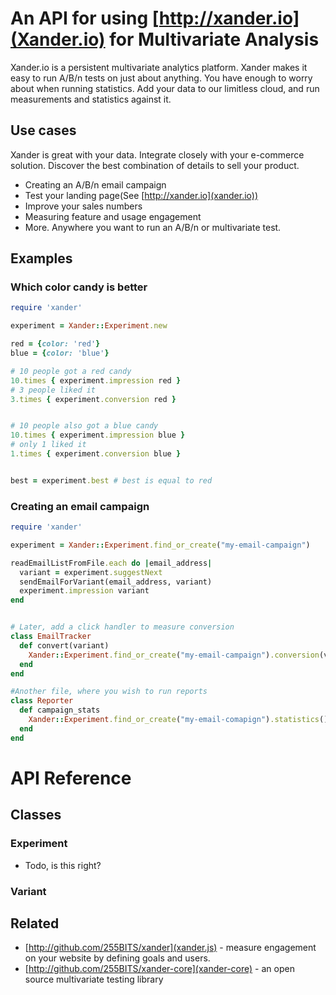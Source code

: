 # An API for using [http://xander.io](Xander.io) for Multivariate Analysis

Xander.io is a persistent multivariate analytics platform.  Xander makes it easy to run A/B/n tests on just about anything.  You have enough
to worry about when running statistics.  Add your data to our limitless cloud, and run measurements and statistics against it.

## Use cases
Xander is great with your data.  Integrate
closely with your e-commerce solution. Discover the best
combination of details to sell your product.

* Creating an A/B/n email campaign
* Test your landing page(See [http://xander.io](xander.io))
* Improve your sales numbers
* Measuring feature and usage engagement
* More.  Anywhere you want to run an A/B/n or multivariate test.

## Examples

### Which color candy is better
```ruby
require 'xander'

experiment = Xander::Experiment.new

red = {color: 'red'}
blue = {color: 'blue'}

# 10 people got a red candy
10.times { experiment.impression red }
# 3 people liked it
3.times { experiment.conversion red }


# 10 people also got a blue candy
10.times { experiment.impression blue }
# only 1 liked it
1.times { experiment.conversion blue }


best = experiment.best # best is equal to red

```

### Creating an email campaign
```ruby
require 'xander'

experiment = Xander::Experiment.find_or_create("my-email-campaign")

readEmailListFromFile.each do |email_address|
  variant = experiment.suggestNext
  sendEmailForVariant(email_address, variant)
  experiment.impression variant
end


# Later, add a click handler to measure conversion
class EmailTracker
  def convert(variant)
    Xander::Experiment.find_or_create("my-email-campaign").conversion(variant)
  end
end

#Another file, where you wish to run reports
class Reporter
  def campaign_stats
    Xander::Experiment.find_or_create("my-email-comapign").statistics()
  end
end

```

# API Reference

## Classes
### Experiment
* Todo, is this right?

### Variant


## Related
* [http://github.com/255BITS/xander](xander.js) - measure engagement on your website by defining goals and users.
* [http://github.com/255BITS/xander-core](xander-core) - an open source multivariate testing library

